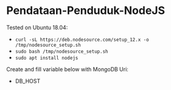 # Pendataan-Penduduk-NodeJS

Tested on Ubuntu 18.04:
- `curl -sL https://deb.nodesource.com/setup_12.x -o /tmp/nodesource_setup.sh`
- `sudo bash /tmp/nodesource_setup.sh`
- `sudo apt install nodejs`

Create and fill variable below with MongoDB Uri:
- DB_HOST
